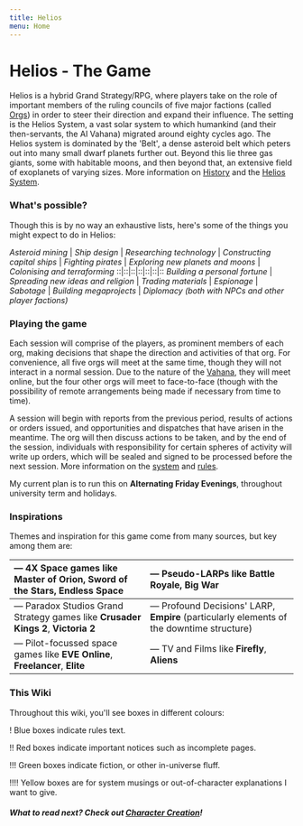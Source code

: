 ```yaml
---
title: Helios
menu: Home
---
```


# Helios - The Game

Helios is a hybrid Grand Strategy/RPG, where players take on the role of important members of the ruling councils of five major factions (called [Orgs](/orgs)) in order to steer their direction and expand their influence. The setting is the Helios System, a vast solar system to which humankind (and their then-servants, the AI Vahana) migrated around eighty cycles ago. The Helios system is dominated by the 'Belt', a dense asteroid belt which peters out into many small dwarf planets further out. Beyond this lie three gas giants, some with habitable moons, and then beyond that, an extensive field of exoplanets of varying sizes. More information on [History](/history) and the [Helios System](/planets).

### What's possible?

Though this is by no way an exhaustive lists, here's some of the things you might expect to do in Helios:

_Asteroid mining_ | _Ship design_ | _Researching technology_ | _Constructing capital ships_ | _Fighting pirates_ | _Exploring new planets and moons_ | _Colonising and terraforming_ 
::|::|::|::|::|::|::
_Building a personal fortune_ | _Spreading new ideas and religion_ | _Trading materials_ | _Espionage_ | _Sabotage_ | _Building megaprojects_ | _Diplomacy (both with NPCs and other player factions)_

### Playing the game

Each session will comprise of the players, as prominent members of each org, making decisions that shape the direction and activities of that org. For convenience, all five orgs will meet at the same time, though they will not interact in a normal session. Due to the nature of the [Vahana](/orgs/vahana), they will meet online, but the four other orgs will meet to face-to-face (though with the possibility of remote arrangements being made if necessary from time to time).

A session will begin with reports from the previous period, results of actions or orders issued, and opportunities and dispatches that have arisen in the meantime. The org will then discuss actions to be taken, and by the end of the session, individuals with responsibility for certain spheres of activity will write up orders, which will be sealed and signed to be processed before the next session. More information on the [system](/system) and [rules](/rules).

My current plan is to run this on **Alternating Friday Evenings**, throughout university term and holidays.

### Inspirations

Themes and inspiration for this game come from many sources, but key among them are:

| — 4X Space games like **Master of Orion**, **Sword of the Stars**, **Endless Space** | — Pseudo-LARPs like **Battle Royale**, **Big War** |
|:-|:-|
| — Paradox Studios Grand Strategy games like **Crusader Kings 2**, **Victoria 2** | — Profound Decisions' LARP, **Empire** (particularly elements of the downtime structure) |
| — Pilot-focussed space games like **EVE Online**, **Freelancer**, **Elite** | — TV and Films like **Firefly**, **Aliens** |

### This Wiki

Throughout this wiki, you'll see boxes in different colours:

! Blue boxes indicate rules text.

!! Red boxes indicate important notices such as incomplete pages.

!!! Green boxes indicate fiction, or other in-universe fluff.

!!!! Yellow boxes are for system musings or out-of-character explanations I want to give.

##### What to read next? Check out [Character Creation](/character-creation)!
